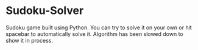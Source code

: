 # Sudoku-Solver
Sudoku game built using Python.
You can try to solve it on your own or hit spacebar to automatically solve it.
Algorithm has been slowed down to show it in process.
